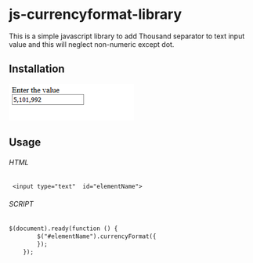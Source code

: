 # js-currencyformat-library

This is a simple javascript library to add Thousand separator to text input value and this will neglect non-numeric except dot. 

## Installation
	
![alt text](https://github.com/AnuruddhaEkanayake/js-currencyformat-library/blob/master/Screenshot_2019-01-31%20JSLibrary.png)

## Usage

###### HTML
```
 <input type="text"  id="elementName">       
 ```
 ###### SCRIPT
 ```
 $(document).ready(function () {
         $("#elementName").currencyFormat({
         });
     });
 ```

